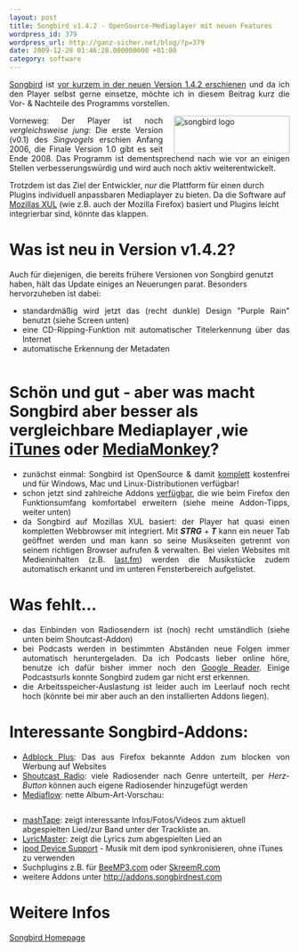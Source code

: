 ```yaml
---
layout: post
title: Songbird v1.4.2 - OpenSource-Mediaplayer mit neuen Features
wordpress_id: 379
wordpress_url: http://ganz-sicher.net/blog/?p=379
date: 2009-12-28 01:46:28.000000000 +01:00
category: software
---
```

<p style="text-align: justify;"><a href="http://getsongbird.com/">Songbird</a> ist <a href="http://blog.songbirdnest.com/2009/12/22/songbird-1-4-2-is-posted/" target="_blank">vor kurzem in der neuen Version 1.4.2 erschienen</a> und da ich den Player selbst gerne einsetze, möchte ich in diesem Beitrag kurz die Vor- &amp; Nachteile des Programms vorstellen.</p>
<img style="float:right; margin-left: 20px;" title="songbird logo" src="{{site.baseurl}}/wp-content/uploads/songbird_logo.png" alt="songbird logo" width="208" height="68" />
<p style="text-align: justify;"><!--more-->Vorneweg: Der Player ist noch <em>vergleichsweise jung</em>: Die erste Version (v0.1) des <em>Singvogels</em> erschien Anfang 2006, die Finale Version 1.0 gibt es seit Ende 2008. Das Programm ist dementsprechend nach wie vor an einigen Stellen verbesserungswürdig und wird auch noch aktiv weiterentwickelt.</p>
Trotzdem ist das Ziel der Entwickler, <em>nur</em> die Plattform für einen durch Plugins individuell anpassbaren Mediaplayer zu bieten. Da die Software auf <a href="http://de.wikipedia.org/wiki/XML_User_Interface_Language" target="_blank">Mozillas XUL</a> (wie z.B. auch der Mozilla Firefox) basiert und Plugins leicht integrierbar sind, könnte das klappen.

<div style="text-align: center">
	<img class="borderimg" title="songbird player screen" src="{{site.baseurl}}/wp-content/uploads/songbird-player-screen.jpg" alt=""  />
</div>


Was ist neu in Version v1.4.2?
==============================

Auch für diejenigen, die bereits frühere Versionen von Songbird genutzt haben, hält das Update einiges an Neuerungen parat. Besonders hervorzuheben ist dabei:

<ul>
	<li style="text-align: justify;">standardmäßig wird jetzt das (recht dunkle) Design "Purple Rain" benutzt (siehe Screen unten)</li>
	<li style="text-align: justify;">eine CD-Ripping-Funktion mit automatischer Titelerkennung über das Internet</li>
	<li style="text-align: justify;">automatische Erkennung der Metadaten</li>
</ul>

<div style="text-align: center">
<img class="borderimg" title="cds rippen mit songbird" src="{{site.baseurl}}/wp-content/uploads/cds-rippen-mit-songbird.png" alt="" />
</div>

Schön und gut - aber was macht Songbird aber besser als vergleichbare Mediaplayer ,wie [iTunes](http://www.apple.com/itunes/) oder [MediaMonkey](http://www.mediamonkey.com/)?
======================================================================================================================================================================================

<ul>
	<li style="text-align: justify;">zunächst einmal: Songbird ist OpenSource &amp; damit <span style="text-decoration: underline;">komplett</span> kostenfrei und für Windows, Mac und Linux-Distributionen verfügbar!</li>
	<li style="text-align: justify;">schon jetzt sind zahlreiche Addons <a href="http://addons.songbirdnest.com/" target="_blank">verfügbar</a>, die wie beim Firefox den Funktionsumfang komfortabel erweitern (siehe meine Addon-Tipps, weiter unten)</li>
	<li style="text-align: justify;">da Songbird auf Mozillas XUL basiert: der Player hat quasi einen kompletten Webbrowser mit integriert. Mit <em><strong>STRG</strong></em> +<em><strong> T</strong></em> kann ein neuer Tab geöffnet werden und man kann so seine Musikseiten getrennt von seinem richtigen Browser aufrufen &amp; verwalten. Bei vielen Websites mit Medieninhalten (z.B. <a href="http://www.last.fm" target="_blank">last.fm</a>) werden die Musikstücke zudem automatisch erkannt und im unteren Fensterbereich aufgelistet.</li>
</ul>


Was fehlt...
============

<ul>
	<li style="text-align: justify;">das Einbinden von Radiosendern ist (noch) recht umständlich (siehe unten beim Shoutcast-Addon)</li>
	<li style="text-align: justify;">bei Podcasts werden in bestimmten Abständen neue Folgen immer automatisch heruntergeladen. Da ich Podcasts lieber online höre, benutze ich dafür bisher immer noch den <a href="http://www.google.com/reader/" target="_blank">Google Reader</a>. Einige Podcastsurls konnte Songbird zudem gar nicht erst erkennen.</li>
	<li style="text-align: justify;">die Arbeitsspeicher-Auslastung ist leider auch im Leerlauf noch recht hoch (könnte bei mir aber auch an den installierten Addons liegen).</li>
</ul>


Interessante Songbird-Addons:
=============================

<ul>
	<li style="text-align: justify;"><a href="http://addons.songbirdnest.com/addon/5" target="_blank">Adblock Plus</a>: Das aus Firefox bekannte Addon zum blocken von Werbung auf Websites</li>
	<li style="text-align: justify;"><a href="http://addons.songbirdnest.com/addon/1205" target="_blank">Shoutcast Radio</a>: viele Radiosender nach Genre unterteilt, per <em>Herz-Button </em>können auch eigene Radiosender hinzugefügt werden</li>
	<li style="text-align: justify;"><a href="http://addons.songbirdnest.com/addon/238" target="_blank">Mediaflow</a>: nette Album-Art-Vorschau:</li>
</ul>
<img class="borderimg" title="songbird mediaflow addon" src="{{site.baseurl}}/wp-content/uploads/songbird-mediaflow-addon.png" alt="" />
<ul>
	<li><a href="http://addons.songbirdnest.com/addon/73" target="_blank">mashTape</a>: zeigt interessante Infos/Fotos/Videos zum aktuell abgespielten Lied/zur Band unter der Trackliste an.</li>
	<li><a href="http://addons.songbirdnest.com/addon/1230" target="_blank">LyricMaster</a>: zeigt die Lyrics zum abgespielten Lied an</li>
	<li><a href="http://addons.songbirdnest.com/addon/12" target="_blank">ipod Device Support</a> - Musik mit dem ipod synkronisieren, ohne iTunes zu verwenden</li>
	<li>Suchplugins z.B. für <a href="http://addons.songbirdnest.com/addon/1748" target="_blank">BeeMP3.com</a> oder <a href="http://addons.songbirdnest.com/addon/41" target="_blank">SkreemR.com</a></li>
	<li style="text-align: justify;">weitere Addons unter <a href="http://addons.songbirdnest.com" target="_blank">http://addons.songbirdnest.com</a></li>
</ul>

Weitere Infos
=============

[Songbird Homepage](http://getsongbird.com/)
